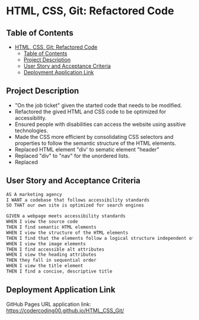 # HTML, CSS, Git: Refactored Code 

## Table of Contents
- [HTML, CSS, Git: Refactored Code](#html-css-git-refactored-code)
	- [Table of Contents](#table-of-contents)
	- [Project Description](#project-description)
	- [User Story and Acceptance Criteria](#user-story-and-acceptance-criteria)
	- [Deployment Application Link](#deployment-application-link)

## Project Description

- "On the job ticket" given the started code that needs to be modified. 
- Refactored the gived HTML and CSS code to be optimized for accessibility. 
- Ensured people with disabilities can access the website using assitive technologies. 
- Made the CSS more efficient by consolidating CSS selectors and properties to follow the semantic structure of the HTML elements. 
- Replaced HTML element "div' to sematic element "header"
- Replaced "div" to "nav" for the unordered lists.
- Replaced 

## User Story and Acceptance Criteria

```md
AS A marketing agency
I WANT a codebase that follows accessibility standards
SO THAT our own site is optimized for search engines

GIVEN a webpage meets accessibility standards
WHEN I view the source code
THEN I find semantic HTML elements
WHEN I view the structure of the HTML elements
THEN I find that the elements follow a logical structure independent of styling and positioning
WHEN I view the image elements
THEN I find accessible alt attributes
WHEN I view the heading attributes
THEN they fall in sequential order
WHEN I view the title element
THEN I find a concise, descriptive title
```

## Deployment Application Link 
GitHub Pages URL application link: 
https://codercoding00.github.io/HTML_CSS_Git/



